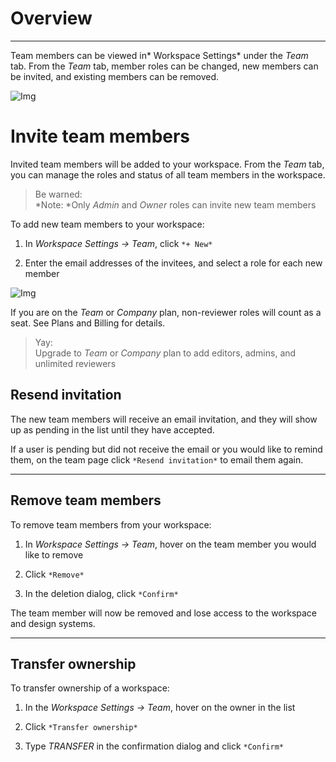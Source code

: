 
# Overview

---

Team members can be viewed in* Workspace Settings* under the *Team* tab. From the *Team* tab, member roles can be changed, new members can be invited, and existing members can be removed.

![Img](https://studio-assets.supernova.io/design-systems/6475/915418dc-6fff-4238-8fbf-e5f804c6c612.png?Expires=1972252800&Policy=eyJTdGF0ZW1lbnQiOlt7IlJlc291cmNlIjoiaHR0cHM6Ly9zdHVkaW8tYXNzZXRzLnN1cGVybm92YS5pby9kZXNpZ24tc3lzdGVtcy82NDc1LzkxNTQxOGRjLTZmZmYtNDIzOC04ZmJmLWU1ZjgwNGM2YzYxMi5wbmciLCJDb25kaXRpb24iOnsiRGF0ZUxlc3NUaGFuIjp7IkFXUzpFcG9jaFRpbWUiOjE5NzIyNTI4MDB9fX1dfQ__&Signature=lJpP6zGVRhngVIe9y0RtOY3d~2hfz92M7hzAa8Y~4KRejH64-QOoh0LFaMrmKXl6nOaJ3kKTRobdSjFjTtUkE-KsCAHTvAezbjte1kivhihL21uzZlYC2ltuZV1q0TAJEmFjAFjb4dW5KkZ9-SASoitMrNrzinK~PFI-NRFCil58fQVUa5nE4j9D4EUwHiz2qvsQhVz6hUhy4UE-oVZdBaNHf7FpldPRSqyRbRFDOxQ8BB3RgtsEghTqrT4fm84QGU8pVx~CsuQfNVqYUcnTioW4dI7e33-JlTwvpmSWVYsS0Hq92MIC3l6kWJwnyY5FMv92jhZpjYoN-MPfic6Pfg__&Key-Pair-Id=APKAJGK34LCCAUR7N6LA)

# Invite team members

Invited team members will be added to your workspace. From the *Team* tab, you can manage the roles and status of all team members in the workspace. 

> Be warned:  
> *Note: *Only *Admin* and *Owner* roles can invite new team members

To add new team members to your workspace: 

1. In *Workspace Settings → Team*, click `*+ New*` 

1. Enter the email addresses of the invitees, and select a role for each new member

![Img](https://studio-assets.supernova.io/design-systems/6475/f313311a-ad54-46e5-8fd3-50f96515bc65.png?Expires=1972252800&Policy=eyJTdGF0ZW1lbnQiOlt7IlJlc291cmNlIjoiaHR0cHM6Ly9zdHVkaW8tYXNzZXRzLnN1cGVybm92YS5pby9kZXNpZ24tc3lzdGVtcy82NDc1L2YzMTMzMTFhLWFkNTQtNDZlNS04ZmQzLTUwZjk2NTE1YmM2NS5wbmciLCJDb25kaXRpb24iOnsiRGF0ZUxlc3NUaGFuIjp7IkFXUzpFcG9jaFRpbWUiOjE5NzIyNTI4MDB9fX1dfQ__&Signature=Qxb86CtbOA9TlRPs30f7WZIdD0gtkXiVaVTHt0b5M2EpkuUzbTBsk2N7KPeHJiA44aPrgYmnvVJgsoHV8qqz7m9NUHomh9Tzjqq690591m16f3Bk2QbObPPrkvlaGmL8gyObp~97jsN7HNFxpdTFG9pWDUYntIbbgkh8iTbX6GAr3M8qym0~V48MYMUbGzqG9O0C-NZaqpqNWIeBDJT-OQBe9QB6bRnsJO8oOwy1~RGhRpu-ootwEOk-TPxwdU1L66C3Tz12czeyoTZcTEDdTiIYUM9ENtoGYJE0P-YRoFLUftIMGZME~oRAycASaXVA-ZDPmBfmlS7l2WOW6Ama5g__&Key-Pair-Id=APKAJGK34LCCAUR7N6LA)

If you are on the *Team* or *Company* plan, non-reviewer roles will count as a seat. See Plans and Billing for details. 

> Yay:  
> Upgrade to *Team* or *Company* plan to add editors, admins, and unlimited reviewers

## Resend invitation

The new team members will receive an email invitation, and they will show up as pending in the list until they have accepted. 

If a user is pending but did not receive the email or you would like to remind them, on the team page click `*Resend invitation*` to email them again.

---

## Remove team members

To remove team members from your workspace: 

1. In *Workspace Settings → Team*, hover on the team member you would like to remove

1. Click `*Remove*`

1. In the deletion dialog, click `*Confirm*`

The team member will now be removed and lose access to the workspace and design systems.

---

## Transfer ownership

To transfer ownership of a workspace:

1. In the *Workspace Settings → Team*, hover on the owner in the list

1. Click `*Transfer ownership*`

1. Type *TRANSFER* in the confirmation dialog and click `*Confirm*`